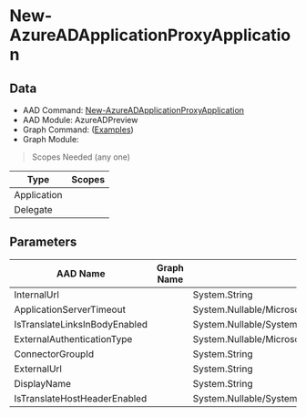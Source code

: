 # New-AzureADApplicationProxyApplication

> 

## Data

+ AAD Command: [New-AzureADApplicationProxyApplication](https://docs.microsoft.com/en-us/powershell/module/AzureADPreview/New-AzureADApplicationProxyApplication)
+ AAD Module: AzureADPreview
+ Graph Command: []() ([Examples](https://github.com/orgs/msgraph/discussions?discussions_q=))
+ Graph Module: 

> Scopes Needed (any one)

|Type|Scopes|
|---|---|
|Application||
|Delegate||

## Parameters

|AAD Name|Graph Name|AAD Type|Graph Type|Infos|
|---|---|---|---|---|
|InternalUrl||System.String|||
|ApplicationServerTimeout||System.Nullable/Microsoft.Open.MSGraph.Model.ApplicationProxyApplicationObject+ApplicationServerTimeoutEnum|||
|IsTranslateLinksInBodyEnabled||System.Nullable/System.Boolean|||
|ExternalAuthenticationType||System.Nullable/Microsoft.Open.MSGraph.Model.ApplicationProxyApplicationObject+ExternalAuthenticationTypeEnum|||
|ConnectorGroupId||System.String|||
|ExternalUrl||System.String|||
|DisplayName||System.String|||
|IsTranslateHostHeaderEnabled||System.Nullable/System.Boolean|||

